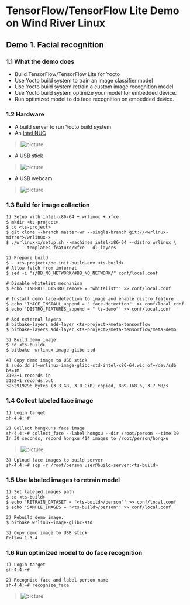 # TensorFlow/TensorFlow Lite Demo on Wind River Linux

## Demo 1. Facial recognition
### 1.1 What the demo does
* Build TensorFlow/TensorFlow Lite for Yocto
* Use Yocto build system to train an image classifier model
* Use Yocto build system retrain a custom image recognition model
* Use Yocto build system optimize your model for embedded device.
* Run optimized model to do face recognition on embedded device.

### 1.2 Hardware
* A build server to run Yocto build system
* An [Intel NUC](https://www.intel.com/content/www/us/en/products/boards-kits/nuc.html)

>![picture](https://github.com/Wind-River/meta-tensorflow/blob/master/meta-demo/files/nuc.jpg)

* A USB stick

>![picture](https://github.com/Wind-River/meta-tensorflow/blob/master/meta-demo/files/usb_stick.jpg)

* A USB webcam

>![picture](https://github.com/Wind-River/meta-tensorflow/blob/master/meta-demo/files/usb_webcam.jpg)

### 1.3 Build for image collection

```
1) Setup with intel-x86-64 + wrlinux + xfce
$ mkdir <ts-project>
$ cd <ts-project>
$ git clone --branch master-wr --single-branch git://<wrlinux-mirror>/wrlinux-x
$ ./wrlinux-x/setup.sh --machines intel-x86-64 --distro wrlinux \
      --templates feature/xfce --dl-layers

2) Prepare build
$ . <ts-project>/oe-init-build-env <ts-build>
# Allow fetch from internet
$ sed -i "s/BB_NO_NETWORK/#BB_NO_NETWORK/" conf/local.conf

# Disable whitelist mechanism
$ echo 'INHERIT_DISTRO_remove = "whitelist"' >> conf/local.conf

# Install demo face-detection to image and enable distro feature
$ echo 'IMAGE_INSTALL_append = " face-detection"' >> conf/local.conf
$ echo 'DISTRO_FEATURES_append = " ts-demo"' >> conf/local.conf

# Add external layers
$ bitbake-layers add-layer <ts-project>/meta-tensorflow
$ bitbake-layers add-layer <ts-project>/meta-tensorflow/meta-demo

3) Build demo image.
$ cd <ts-build>
$ bitbake  wrlinux-image-glibc-std

4) Copy demo image to USB stick
$ sudo dd if=wrlinux-image-glibc-std-intel-x86-64.wic of=/dev/sdb bs=1M
3102+1 records in
3102+1 records out
3252919296 bytes (3.3 GB, 3.0 GiB) copied, 889.168 s, 3.7 MB/s
```

### 1.4 Collect labeled face image
```
1) Login target
sh-4.4:~#

2) Collect hongxu's face image
sh-4.4:~# collect_face --label hongxu --dir /root/person --time 30
In 30 seconds, record hongxu 414 images to /root/person/hongxu
```
>![picture](https://github.com/Wind-River/meta-tensorflow/blob/master/meta-demo/files/label_hongxu.gif)
```
3) Upload face images to build server
sh-4.4:~# scp -r /root/person user@build-server:<ts-build>
```

### 1.5 Use labeled images to retrain model
```
1) Set labeled images path
$ cd <ts-build>
$ echo 'RETRAIN_DATASET = "<ts-build>/person"' >> conf/local.conf
$ echo 'SAMPLE_IMAGES = "<ts-build>/person"' >> conf/local.conf

2) Rebuild demo image.
$ bitbake wrlinux-image-glibc-std

3) Copy demo image to USB stick
Follow 1.3.4
```

### 1.6 Run optimized model to do face recognition
```
1) Login target
sh-4.4:~#

2) Recognize face and label person name
sh-4.4:~# recognize_face
```
>![picture](https://github.com/Wind-River/meta-tensorflow/blob/master/meta-demo/files/tensorflow-demo.gif)
